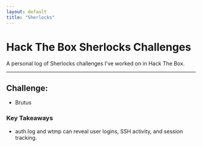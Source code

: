 ```yaml
---
layout: default
title: "Sherlocks"
---
```


# Hack The Box Sherlocks Challenges

A personal log of Sherlocks challenges I’ve worked on in Hack The Box.

---

## Challenge:
- Brutus
### Key Takeaways
- auth.log and wtmp can reveal user logins, SSH activity, and session tracking.
